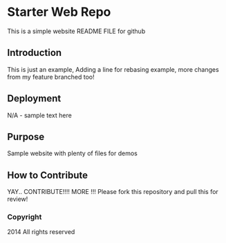 # Starter Web Repo

This is a simple website README FILE for github

## Introduction

This is just an example, Adding a line for rebasing example, more changes from my feature branched too!

## Deployment

N/A - sample text here

## Purpose
Sample website with plenty of files for demos

## How to Contribute
YAY.. CONTRIBUTE!!!!
MORE !!!
Please fork this repository and pull this for review!

### Copyright
2014 All rights reserved